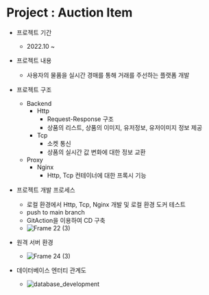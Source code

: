 # Project : Auction Item

- 프로젝트 기간
    - 2022.10 ~
- 프로젝트 내용
    - 사용자의 물품을 실시간 경매를 통해 거래를 주선하는 플랫폼 개발
- 프로젝트 구조
    - Backend
        - Http
            - Request-Response 구조
            - 상품의 리스트, 상품의 이미지, 유저정보, 유저이미지 정보 제공
        - Tcp
            - 소켓 통신
            - 상품의 실시간 값 변화에 대한 정보 교환
    - Proxy
        - Nginx
            - Http, Tcp 컨테이너에 대한 프록시 기능
- 프로젝트 개발 프로세스
    - 로컬 환경에서 Http, Tcp, Nginx 개발 및 로컬 환경 도커 테스트
    - push to main branch
    - GitAction을 이용하여 CD 구축
    - ![Frame 22 (3)](https://user-images.githubusercontent.com/78067919/222954478-3200ca05-6fc3-4d27-9acc-77b6b3a76efa.png)

- 원격 서버 환경
    - ![Frame 24 (3)](https://user-images.githubusercontent.com/78067919/222954467-10eeb869-9b00-435e-b770-56a3db3e4a04.png)

- 데이터베이스 엔터티 관계도
    - ![database_development](https://user-images.githubusercontent.com/78067919/222954490-d23610ec-4517-49b4-968e-93c60b521471.png)

